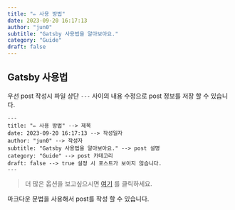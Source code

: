 ```yaml
---
title: "✏️ 사용 방법"
date: 2023-09-20 16:17:13
author: "jun0"
subtitle: "Gatsby 사용법을 알아보아요."
category: "Guide"
draft: false
---
```


## Gatsby 사용법

우선 post 작성시 파일 상단 `---` 사이의 내용 수정으로 post 정보를 저장 할 수 있습니다.

```
---
title: "✏️ 사용 방법" --> 제목
date: 2023-09-20 16:17:13 --> 작성일자
author: "jun0" --> 작성자
subtitle: "Gatsby 사용법을 알아보아요." --> post 설명
category: "Guide" --> post 카테고리
draft: false --> true 설정 시 포스트가 보이지 않습니다.
---
```

> 더 많은 옵션을 보고싶으시면 [여기](/About%20Blog/Blog/more_about_blog/?category=all#blog) 를 클릭하세요.

마크다운 문법을 사용해서 post를 작성 할 수 있습니다.
